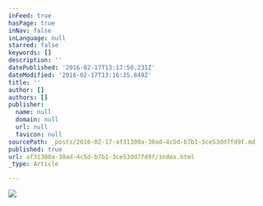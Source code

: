 ```yaml
---
inFeed: true
hasPage: true
inNav: false
inLanguage: null
starred: false
keywords: []
description: ''
datePublished: '2016-02-17T13:17:50.231Z'
dateModified: '2016-02-17T13:16:35.849Z'
title: ''
author: []
authors: []
publisher:
  name: null
  domain: null
  url: null
  favicon: null
sourcePath: _posts/2016-02-17-af31300a-30ad-4c5d-b7b1-3ce53dd7fd9f.md
published: true
url: af31300a-30ad-4c5d-b7b1-3ce53dd7fd9f/index.html
_type: Article

---
```

![](https://the-grid-user-content.s3-us-west-2.amazonaws.com/fa4ff371-3d0f-48a6-b972-77ac62e34188.jpg)